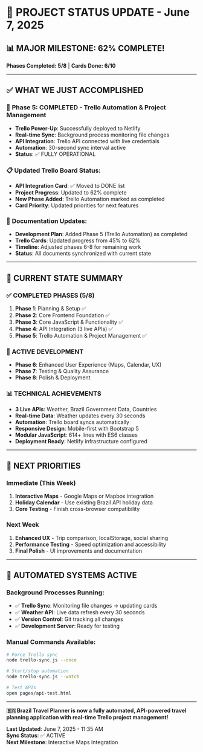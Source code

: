 # 🎉 PROJECT STATUS UPDATE - June 7, 2025

## 📊 **MAJOR MILESTONE: 62% COMPLETE!**
**Phases Completed: 5/8** | **Cards Done: 6/10**

---

## ✅ **WHAT WE JUST ACCOMPLISHED**

### 🤖 **Phase 5: COMPLETED - Trello Automation & Project Management**
- **Trello Power-Up**: Successfully deployed to Netlify
- **Real-time Sync**: Background process monitoring file changes
- **API Integration**: Trello API connected with live credentials
- **Automation**: 30-second sync interval active
- **Status**: ✅ FULLY OPERATIONAL

### 📋 **Updated Trello Board Status:**
- **API Integration Card**: ✅ Moved to DONE list
- **Project Progress**: Updated to 62% complete
- **New Phase Added**: Trello Automation marked as completed
- **Card Priority**: Updated priorities for next features

### 📝 **Documentation Updates:**
- **Development Plan**: Added Phase 5 (Trello Automation) as completed
- **Trello Cards**: Updated progress from 45% to 62% 
- **Timeline**: Adjusted phases 6-8 for remaining work
- **Status**: All documents synchronized with current state

---

## 🚀 **CURRENT STATE SUMMARY**

### **✅ COMPLETED PHASES (5/8)**
1. **Phase 1**: Planning & Setup ✅
2. **Phase 2**: Core Frontend Foundation ✅
3. **Phase 3**: Core JavaScript & Functionality ✅
4. **Phase 4**: API Integration (3 live APIs) ✅
5. **Phase 5**: Trello Automation & Project Management ✅

### **🔄 ACTIVE DEVELOPMENT**
- **Phase 6**: Enhanced User Experience (Maps, Calendar, UX)
- **Phase 7**: Testing & Quality Assurance
- **Phase 8**: Polish & Deployment

### **📊 TECHNICAL ACHIEVEMENTS**
- **3 Live APIs**: Weather, Brazil Government Data, Countries
- **Real-time Data**: Weather updates every 30 seconds
- **Automation**: Trello board syncs automatically
- **Responsive Design**: Mobile-first with Bootstrap 5
- **Modular JavaScript**: 614+ lines with ES6 classes
- **Deployment Ready**: Netlify infrastructure configured

---

## 🎯 **NEXT PRIORITIES**

### **Immediate (This Week)**
1. **Interactive Maps** - Google Maps or Mapbox integration
2. **Holiday Calendar** - Use existing Brazil API holiday data  
3. **Core Testing** - Finish cross-browser compatibility

### **Next Week**
1. **Enhanced UX** - Trip comparison, localStorage, social sharing
2. **Performance Testing** - Speed optimization and accessibility
3. **Final Polish** - UI improvements and documentation

---

## 🔄 **AUTOMATED SYSTEMS ACTIVE**

### **Background Processes Running:**
- ✅ **Trello Sync**: Monitoring file changes → updating cards
- ✅ **Weather API**: Live data refresh every 30 seconds  
- ✅ **Version Control**: Git tracking all changes
- ✅ **Development Server**: Ready for testing

### **Manual Commands Available:**
```bash
# Force Trello sync
node trello-sync.js --once

# Start/stop automation
node trello-sync.js --watch

# Test APIs
open pages/api-test.html
```

---

**🇧🇷 Brazil Travel Planner is now a fully automated, API-powered travel planning application with real-time Trello project management!**

**Last Updated**: June 7, 2025 - 11:35 AM  
**Sync Status**: ✅ ACTIVE  
**Next Milestone**: Interactive Maps Integration
